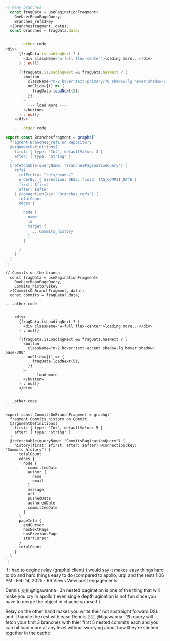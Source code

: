```ts
// many branches
  const fragData = usePaginationFragment<
    OneUserRepoPageQuery,
    Branches_refs$key
  >(Branchesfragment, data);
  const branches = fragData.data;


    ....other code
<div>
      {fragData.isLoadingNext ? (
        <div className="w-full flex-center">loading more...</div>
      ) : null}

      {!fragData.isLoadingNext && fragData.hasNext ? (
        <button
          className="m-2 hover:text-primary/70 shadow-lg hover:shadow-purple"
          onClick={() => {
            fragData.loadNext(5);
          }}
        >
          --- load more ---
        </button>
      ) : null}
    </div>

    ....otger code

export const Branchesfragment = graphql`
  fragment Branches_refs on Repository
  @argumentDefinitions(
    first: { type: "Int", defaultValue: 3 }
    after: { type: "String" }
  )
  @refetchable(queryName: "BranchesPaginationQuery") {
    refs(
      refPrefix: "refs/heads/"
      orderBy: { direction: DESC, field: TAG_COMMIT_DATE }
      first: $first
      after: $after
    ) @connection(key: "Branches_refs") {
      totalCount
      edges {

        node {
          name
          id
          target {
            ...Commits_history
          }
        }

      }
    }
  }
`;
```


```tsx
// Commits on the branch
  const fragData = usePaginationFragment<
    OneUserRepoPageQuery,
    Commits_history$key
  >(CommitsOnBranchFragment, data);
  const commits = fragData?.data;

....other code


    <div>
      {fragData.isLoadingNext ? (
        <div className="w-full flex-center">loading more...</div>
      ) : null}

      {!fragData.isLoadingNext && fragData.hasNext ? (
        <button
          className="m-2 hover:text-accent shadow-lg hover:shadow-base-300"
          onClick={() => {
            fragData.loadNext(5);
          }}
        >
          --- load more ---
        </button>
      ) : null}
      </div>


....other code


export const CommitsOnBranchFragment = graphql`
  fragment Commits_history on Commit
  @argumentDefinitions(
    first: { type: "Int", defaultValue: 5 }
    after: { type: "String" }
  )
  @refetchable(queryName: "CommitsPaginationQuery") {
    history(first: $first, after: $after) @connection(key: "Commits_history") {
      totalCount
      edges {
        node {
          committedDate
          author {
            name
            email
          }
          message
          url
          pushedDate
          authoredDate
          committedDate
        }
      }
      pageInfo {
        endCursor
        hasNextPage
        hasPreviousPage
        startCursor
      }
      totalCount
    }
  }
`;

```



if i had to degine relay (graphql client) i would say it makes easy things hard to do and hard things easy to do (compared to apollo, urql and the rest)
1:06 PM · Feb 14, 2025
·
66
 Views
View post engagements

Dennis 🇰🇪
@tigawanna
·
3h
nested pagination is one of the thing that will make you cry in apollo ( even single depth agination is not fun since you have to merge the object in chache yourself )

Relay on the other hand makes you write their not sostraight forward DSL and it handle the rest with ease
Dennis 🇰🇪
@tigawanna
·
2h
query will fetch your first 3 branches with thier first 5 nested commits each and you can hit load more at any level without worrying  about how they're stiched together in the cache
